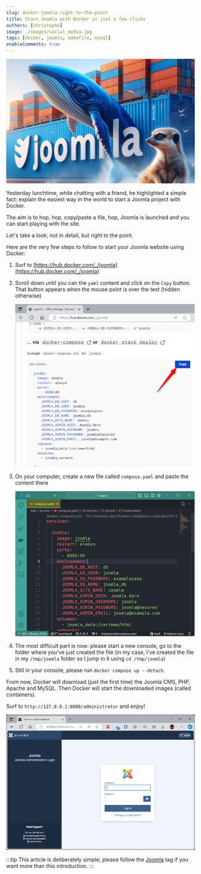 ```yaml
---
slug: docker-joomla-right-to-the-point
title: Start Joomla with Docker in just a few clicks
authors: [christophe]
image: ./images/social_media.jpg
tags: [docker, joomla, makefile, mysql]
enableComments: true
---
```

![Start Joomla with Docker in just a few clicks](./images/header.jpg)

Yesterday lunchtime, while chatting with a friend, he highlighted a simple fact: explain the easiest way in the world to start a Joomla project with Docker.

The aim is to hop, hop, copy/paste a file, hop, Joomla is launched and you can start playing with the site.

Let's take a look; not in detail, but right to the point.

<!-- truncate -->

Here are the very few steps to follow to start your Joomla website using Docker:

1. Surf to [https://hub.docker.com/_/joomla](https://hub.docker.com/_/joomla)
2. Scroll down until you can the `yaml` content and click on the `Copy` button. That button appears when the mouse point is over the text (hidden otherwise)

    ![Yaml content](./images/yaml_content.png)

3. On your computer, create a new file called `compose.yaml` and paste the content there

    ![VSCode](./images/vscode.png)

4. The most difficult part is now: please start a new console, go to the folder where you've just created the file (in my case, I've created the file in my `/tmp/joomla` folder so I jump in it using `cd /tmp/joomla`)

5. Still in your console, please run `docker compose up --detach`.

From now, Docker will download (just the first time) the Joomla CMS, PHP, Apache and MySQL. Then Docker will start the downloaded images (called containers).

Surf to `http://127.0.0.1:8080/administrator` and enjoy!

![Joomla administrator](./images/administrator.png)


:::tip
This article is deliberately simple; please follow the [Joomla](/blog/tags/joomla) tag if you want more than this introduction.
:::
